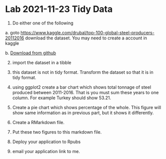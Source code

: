 # Lab 2021-11-23 Tidy Data


1. Do either one of the following

a. goto https://www.kaggle.com/drubal/top-100-global-steel-producers-20112016 download the dataset.
You may need to create a account in kaggle

b. [Download from github](../../data/Top-100-Global-Steel-Producers-2011-2016.csv)



2. import the dataset in a tibble

3. this dataset is not in tidy format. 
Transform the dataset so that it is in tidy format.


4. using ggplot2 create a bar chart which shows total tonnage of steel produced between 2011-2016.
That is you must sum these years to one column.
For example Turkey should show 53.21.

5. Create a pie chart which shows percentage of the whole. This figure will show same information as in previous part, but it shows it differently.

6. Create a RMarkdown file.

7. Put these two figures to this markdown file.


8. Deploy your application to Rpubs

9. email your application link to me.


